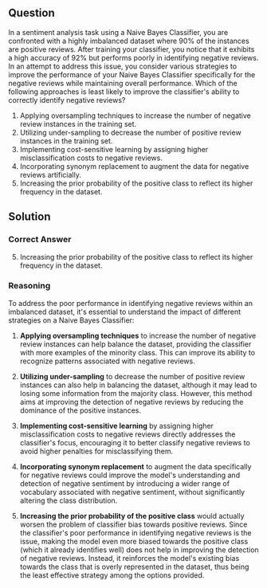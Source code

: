 ## Question
In a sentiment analysis task using a Naive Bayes Classifier, you are confronted with a highly imbalanced dataset where 90% of the instances are positive reviews. After training your classifier, you notice that it exhibits a high accuracy of 92% but performs poorly in identifying negative reviews. In an attempt to address this issue, you consider various strategies to improve the performance of your Naive Bayes Classifier specifically for the negative reviews while maintaining overall performance. Which of the following approaches is least likely to improve the classifier's ability to correctly identify negative reviews?

1. Applying oversampling techniques to increase the number of negative review instances in the training set.
2. Utilizing under-sampling to decrease the number of positive review instances in the training set.
3. Implementing cost-sensitive learning by assigning higher misclassification costs to negative reviews.
4. Incorporating synonym replacement to augment the data for negative reviews artificially.
5. Increasing the prior probability of the positive class to reflect its higher frequency in the dataset.

## Solution

### Correct Answer
5. Increasing the prior probability of the positive class to reflect its higher frequency in the dataset.

### Reasoning
To address the poor performance in identifying negative reviews within an imbalanced dataset, it's essential to understand the impact of different strategies on a Naive Bayes Classifier:

1. **Applying oversampling techniques** to increase the number of negative review instances can help balance the dataset, providing the classifier with more examples of the minority class. This can improve its ability to recognize patterns associated with negative reviews.

2. **Utilizing under-sampling** to decrease the number of positive review instances can also help in balancing the dataset, although it may lead to losing some information from the majority class. However, this method aims at improving the detection of negative reviews by reducing the dominance of the positive instances.

3. **Implementing cost-sensitive learning** by assigning higher misclassification costs to negative reviews directly addresses the classifier's focus, encouraging it to better classify negative reviews to avoid higher penalties for misclassifying them.

4. **Incorporating synonym replacement** to augment the data specifically for negative reviews could improve the model's understanding and detection of negative sentiment by introducing a wider range of vocabulary associated with negative sentiment, without significantly altering the class distribution.

5. **Increasing the prior probability of the positive class** would actually worsen the problem of classifier bias towards positive reviews. Since the classifier's poor performance in identifying negative reviews is the issue, making the model even more biased towards the positive class (which it already identifies well) does not help in improving the detection of negative reviews. Instead, it reinforces the model's existing bias towards the class that is overly represented in the dataset, thus being the least effective strategy among the options provided.